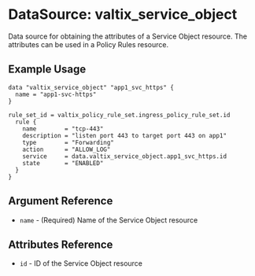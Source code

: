 # DataSource: valtix_service_object
Data source for obtaining the attributes of a Service Object resource. The attributes can be used in a Policy Rules resource.

## Example Usage
```hcl
data "valtix_service_object" "app1_svc_https" {
  name = "app1-svc-https"
}

rule_set_id = valtix_policy_rule_set.ingress_policy_rule_set.id
  rule {
    name        = "tcp-443"
    description = "listen port 443 to target port 443 on app1"
    type        = "Forwarding"
    action      = "ALLOW_LOG"
    service     = data.valtix_service_object.app1_svc_https.id
    state       = "ENABLED"
  }
}
```

## Argument Reference
* `name` - (Required) Name of the Service Object resource

## Attributes Reference
* `id` - ID of the Service Object resource